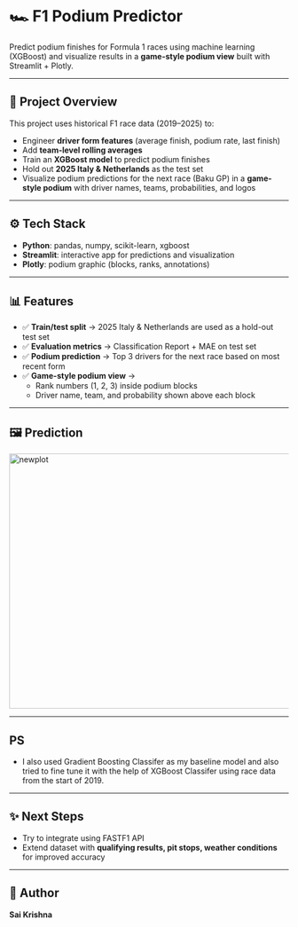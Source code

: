 # 🏎️ F1 Podium Predictor

Predict podium finishes for Formula 1 races using machine learning (XGBoost) and visualize results in a **game-style podium view** built with Streamlit + Plotly.

---

## 📌 Project Overview
This project uses historical F1 race data (2019–2025) to:
- Engineer **driver form features** (average finish, podium rate, last finish)  
- Add **team-level rolling averages**  
- Train an **XGBoost model** to predict podium finishes  
- Hold out **2025 Italy & Netherlands** as the test set  
- Visualize podium predictions for the next race (Baku GP) in a **game-style podium** with driver names, teams, probabilities, and logos  

---

## ⚙️ Tech Stack
- **Python**: pandas, numpy, scikit-learn, xgboost  
- **Streamlit**: interactive app for predictions and visualization  
- **Plotly**: podium graphic (blocks, ranks, annotations)  

---
## 📊 Features
- ✅ **Train/test split** → 2025 Italy & Netherlands are used as a hold-out test set  
- ✅ **Evaluation metrics** → Classification Report + MAE on test set  
- ✅ **Podium prediction** → Top 3 drivers for the next race based on most recent form  
- ✅ **Game-style podium view** →  
  - Rank numbers (1, 2, 3) inside podium blocks  
  - Driver name, team, and probability shown above each block  

---

## 🖼️ Prediction


<img width="704" height="460" alt="newplot" src="https://github.com/user-attachments/assets/a4a7d78e-4227-4010-9df4-e34b2135ee9d" />


---
## PS
- I also used Gradient Boosting Classifer as my baseline model and also tried to fine tune it with the help of XGBoost Classifer using race data from the start of 2019. 

---

## ✨ Next Steps
- Try to integrate using FASTF1 API
- Extend dataset with **qualifying results, pit stops, weather conditions** for improved accuracy  

---

## 👤 Author
**Sai Krishna**  

